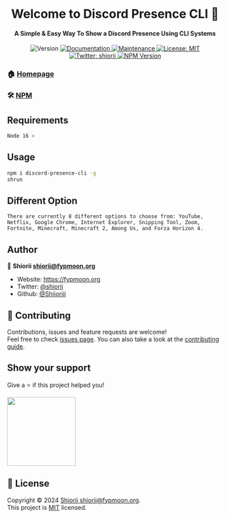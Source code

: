 <h1 align="center">Welcome to Discord Presence CLI 👋</h1>
<h4 align="center">A Simple & Easy Way To Show a Discord Presence Using CLI Systems</h4>
<div class="shiorii" align="center">
<p>
  <img alt="Version" src="https://img.shields.io/badge/version-1.0.1-blue.svg?cacheSeconds=2592000" />
  <a href="https://github.com/Shiioriii/DiscordPresenceCLI#readme" target="_blank">
    <img alt="Documentation" src="https://img.shields.io/badge/documentation-yes-brightgreen.svg" />
  </a>
  <a href="https://github.com/Shiioriii/DiscordPresenceCLI/graphs/commit-activity" target="_blank">
    <img alt="Maintenance" src="https://img.shields.io/badge/Maintained%3F-yes-green.svg" />
  </a>
  <a href="https://github.com/Shiioriii/DiscordPresenceCLI/blob/main/LICENSE" target="_blank">
    <img alt="License: MIT" src="https://img.shields.io/github/license/Shiioriii/Discord-Presence-CLI" />
  </a>
  <a href="https://twitter.com/shiorii" target="_blank">
    <img alt="Twitter: shiorii" src="https://img.shields.io/twitter/follow/shiorii.svg?style=social" />
  </a>
  <a href="https://npmjs.org/package/discord-presence-cli" target="_blank">
  <img alt="NPM Version" src="https://img.shields.io/npm/v/discord-presence-cli" />
  </a>
</p>
</div>

### 🏠 [Homepage](https://github.com/Shiioriii/DiscordRichPresenceCLI#readme)
### 🛠️ [NPM](https://npmjs.org/package/discord-presence-cli)

## Requirements

```sh
Node 16 >
```

## Usage

```sh
npm i discord-presence-cli -g
shrun
```
## Different Option

```
There are currently 8 different options to choose from: YouTube, Netflix, Google Chrome, Internet Explorer, Snipping Tool, Zoom, Fortnite, Minecraft, Minecraft 2, Among Us, and Forza Horizon 4.
```

## Author

👤 **Shiorii <shiorii@fypmoon.org>**

* Website: https://fypmoon.org
* Twitter: [@shiorii](https://twitter.com/shiorii)
* Github: [@Shiioriii](https://github.com/Shiioriii)

## 🤝 Contributing

Contributions, issues and feature requests are welcome!<br />Feel free to check [issues page](https://github.com/Shiioriii/DiscordPresenceCLI/issues). You can also take a look at the [contributing guide](https://github.com/Shiioriii/DiscordPresenceCLI/blob/master/CONTRIBUTING.md).

## Show your support

Give a ⭐️ if this project helped you!

<a href="https://www.patreon.com/shiorii">
  <img src="https://c5.patreon.com/external/logo/become_a_patron_button@2x.png" width="160">
</a>

## 📝 License

Copyright © 2024 [Shiorii <shiorii@fypmoon.org>](https://github.com/Shiioriii).<br />
This project is [MIT](https://github.com/Shiioriii/DiscordPresenceCLI/blob/main/LICENSE) licensed.